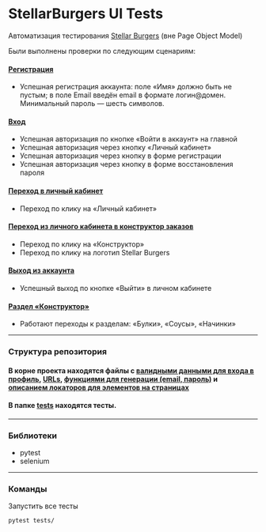 # StellarBurgers UI Tests
Автоматизация тестирования [Stellar Burgers](https://stellarburgers.nomoreparties.site/) (вне Page Object Model)

Были выполнены проверки по следующим сценариям:

#### [Регистрация](tests/test_account_registration.py)
- Успешная регистрация аккаунта: поле «Имя» должно быть не пустым; в поле Email введён email в формате логин@домен. Минимальный пароль — шесть символов.

#### [Вход](tests/test_login.py)
- Успешная авторизация по кнопке «Войти в аккаунт» на главной
- Успешная авторизация через кнопку «Личный кабинет»
- Успешная авторизация через кнопку в форме регистрации
- Успешная авторизация через кнопку в форме восстановления пароля

#### [Переход в личный кабинет](tests/test_go_to_personal_account.py)
- Переход по клику на «Личный кабинет»

#### [Переход из личного кабинета в конструктор заказов](tests/test_go_from_personal_account.py)
- Переход по клику на «Конструктор»
- Переход по клику на логотип Stellar Burgers

#### [Выход из аккаунта](tests/test_logout.py)
- Успешный выход по кнопке «Выйти» в личном кабинете

#### [Раздел «Конструктор»](tests/test_constructor_section.py)
- Работают переходы к разделам: «Булки», «Соусы», «Начинки»

---
### Структура репозитория
#### В корне проекта находятся файлы с [валидными данными для входа в профиль](test_data.py), [URLs](urls.py), [функциями для генерации (email, пароль)](generators.py) и [описанием локаторов для элементов на страницах](locators.py)

#### В папке [tests](tests) находятся тесты.

---
### Библиотеки
- pytest
- selenium
---
### Команды
Запустить все тесты
```shell
pytest tests/
```
